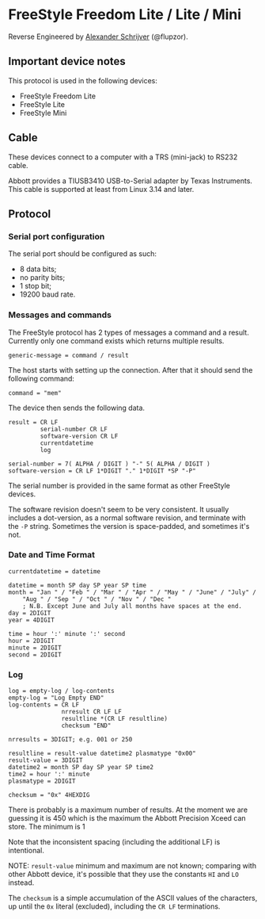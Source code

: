 <!--
SPDX-FileCopyrightText: 2016 The Glucometer Protocols Authors

SPDX-License-Identifier: CC-BY-SA-4.0
-->

# FreeStyle Freedom Lite / Lite / Mini

Reverse Engineered by [Alexander
Schrijver](http://www.flupzor.nl/protocol.html) (@flupzor).

## Important device notes

This protocol is used in the following devices:

 * FreeStyle Freedom Lite
 * FreeStyle Lite
 * FreeStyle Mini

## Cable

These devices connect to a computer with a TRS (mini-jack) to RS232 cable.

Abbott provides a TIUSB3410 USB-to-Serial adapter by Texas Instruments. This
cable is supported at least from Linux 3.14 and later.

## Protocol

### Serial port configuration

The serial port should be configured as such:

* 8 data bits;
* no parity bits;
* 1 stop bit;
* 19200 baud rate.

### Messages and commands

The FreeStyle protocol has 2 types of messages a command and a result. Currently
only one command exists which returns multiple results.

    generic-message = command / result

The host starts with setting up the connection. After that it should send the
following command:

    command = "mem"

The device then sends the following data.

    result = CR LF
             serial-number CR LF
             software-version CR LF
             currentdatetime
             log

    serial-number = 7( ALPHA / DIGIT ) "-" 5( ALPHA / DIGIT )
    software-version = CR LF 1*DIGIT "." 1*DIGIT *SP "-P"

The serial number is provided in the same format as other FreeStyle devices.

The software revision doesn't seem to be very consistent. It usually includes a
dot-version, as a normal software revision, and terminate with the `-P`
string. Sometimes the version is space-padded, and sometimes it's not.

### Date and Time Format

    currentdatetime = datetime

    datetime = month SP day SP year SP time
    month = "Jan " / "Feb " / "Mar " / "Apr " / "May " / "June" / "July" /
        "Aug " / "Sep " / "Oct " / "Nov " / "Dec "
        ; N.B. Except June and July all months have spaces at the end.
    day = 2DIGIT
    year = 4DIGIT

    time = hour ':' minute ':' second
    hour = 2DIGIT
    minute = 2DIGIT
    second = 2DIGIT

### Log

    log = empty-log / log-contents
    empty-log = "Log Empty END"
    log-contents = CR LF
                   nrresult CR LF LF
                   resultline *(CR LF resultline)
                   checksum "END"

    nrresults = 3DIGIT; e.g. 001 or 250

    resultline = result-value datetime2 plasmatype "0x00"
    result-value = 3DIGIT
    datetime2 = month SP day SP year SP time2
    time2 = hour ':' minute
    plasmatype = 2DIGIT

    checksum = "0x" 4HEXDIG

There is probably is a maximum number of results. At the moment we are guessing
it is 450 which is the maximum the Abbott Precision Xceed can store. The minimum
is 1

Note that the inconsistent spacing (including the additional LF) is intentional.

NOTE: `result-value` minimum and maximum are not known; comparing with other
Abbott device, it's possible that they use the constants `HI` and `LO` instead.

The `checksum` is a simple accumulation of the ASCII values of the characters,
up until the `0x` literal (excluded), including the `CR LF` terminations.
